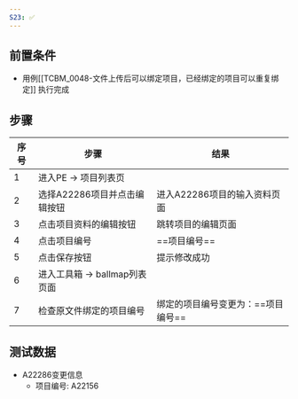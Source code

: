 ```yaml
---
S23: ✅
---
```


## 前置条件

- 用例[[TCBM_0048-文件上传后可以绑定项目，已经绑定的项目可以重复绑定]] 执行完成

## 步骤

| 序号  | 步骤                   | 结果                  |
| --- | -------------------- | ------------------- |
| 1   | 进入PE -> 项目列表页        |                     |
| 2   | 选择A22286项目并点击编辑按钮    | 进入A22286项目的输入资料页面   |
| 3   | 点击项目资料的编辑按钮          | 跳转项目的编辑页面           |
| 4   | 点击项目编号               | ==项目编号==            |
| 5   | 点击保存按钮               | 提示修改成功              |
| 6   | 进入工具箱 -> ballmap列表页面 |                     |
| 7   | 检查原文件绑定的项目编号         | 绑定的项目编号变更为：==项目编号== |

## 测试数据

- A22286变更信息
	- 项目编号: A22156
